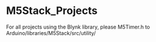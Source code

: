 # M5Stack_Projects
For all projects using the Blynk library, please M5Timer.h to Arduino/libraries/M5Stack/src/utility/
